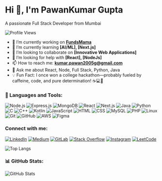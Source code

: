 # Hi 👋, I'm PawanKumar Gupta

A passionate Full Stack Developer from Mumbai

![Profile Views](https://komarev.com/ghpvc/?username=pawang2005&label=Profile%20views&color=0e75b6&style=flat)


- 🔭 I’m currently working on **[FundsMama](https://store.fundsmama.com)**
- 🌱 I’m currently learning **[AI/ML], [Next.js]**
- 👯 I’m looking to collaborate on **[Innovative Web Applications]**
- 🤝 I’m looking for help with **[React], [NodeJs]**
- 📫 How to reach me: **kumar.pawan2005g@gmail.com**
- 💬 Ask me about React, Node, Full Stack, Python, Java
- 💡 Fun Fact: I once won a college hackathon—probably fueled by caffeine, code, and pure determination! ☕💻🚀


### 🚀 Languages and Tools:
![Node.js](https://img.shields.io/badge/Node.js-43853D?style=flat&logo=node.js&logoColor=white)
![Express.js](https://img.shields.io/badge/Express.js-000000?style=flat&logo=express&logoColor=white)
![MongoDB](https://img.shields.io/badge/MongoDB-4EA94B?style=flat&logo=mongodb&logoColor=white)
![React](https://img.shields.io/badge/React-20232A?style=flat&logo=react&logoColor=61DAFB)
![Next.js](https://img.shields.io/badge/Next.js-000000?style=flat&logo=nextdotjs&logoColor=white)
![Java](https://img.shields.io/badge/Java-007396?style=flat&logo=java&logoColor=white)
![Python](https://img.shields.io/badge/Python-3776AB?style=flat&logo=python&logoColor=white)
![C](https://img.shields.io/badge/C-00599C?style=flat&logo=c&logoColor=white)
![C++](https://img.shields.io/badge/C++-00599C?style=flat&logo=c%2B%2B&logoColor=white)
![Kotlin](https://img.shields.io/badge/Kotlin-0095D5?style=flat&logo=kotlin&logoColor=white)
![JavaScript](https://img.shields.io/badge/JavaScript-F7DF1E?style=flat&logo=javascript&logoColor=black)
![HTML](https://img.shields.io/badge/HTML-E34F26?style=flat&logo=html5&logoColor=white)
![CSS](https://img.shields.io/badge/CSS-1572B6?style=flat&logo=css3&logoColor=white)
![MySQL](https://img.shields.io/badge/MySQL-4479A1?style=flat&logo=mysql&logoColor=white)
![PHP](https://img.shields.io/badge/PHP-777BB4?style=flat&logo=php&logoColor=white)
![Linux](https://img.shields.io/badge/Linux-FCC624?style=flat&logo=linux&logoColor=black)
![Git](https://img.shields.io/badge/Git-F05032?style=flat&logo=git&logoColor=white)
![GitHub](https://img.shields.io/badge/GitHub-181717?style=flat&logo=github&logoColor=white)
![AWS](https://img.shields.io/badge/AWS-232F3E?style=flat&logo=amazon-aws&logoColor=white)
![Figma](https://img.shields.io/badge/Figma-F24E1E?style=flat&logo=figma&logoColor=white)


### Connect with me:
[![LinkedIn](https://img.shields.io/badge/LinkedIn-blue?style=flat&logo=linkedin)](https://www.linkedin.com/in/pawankumar-gupta-31195a2b0/)
[![Medium](https://img.shields.io/badge/Medium-black?style=flat&logo=medium)](https://medium.com/@kumar.pawan2005g)
[![GitLab](https://img.shields.io/badge/GitLab-orange?style=flat&logo=gitlab)](https://gitlab.com/pawang2005)
[![Stack Overflow](https://img.shields.io/badge/Stack_Overflow-F58025?style=flat&logo=stack-overflow&logoColor=white)](https://stackoverflow.com/users/29155967/pawankumar-gupta)
[![Instagram](https://img.shields.io/badge/Instagram-purple?style=flat&logo=instagram)](https://www.instagram.com/pawangupta_15/)
[![LeetCode](https://img.shields.io/badge/LeetCode-orange?style=flat&logo=leetcode&logoColor=white)](https://leetcode.com/u/Pawan_Gupta_7032/)


![Top Langs](https://github-readme-stats.vercel.app/api/top-langs/?username=pawang2005&layout=compact&theme=radical)

### 📊 GitHub Stats:
![GitHub Stats](https://github-readme-stats.vercel.app/api?username=pawang2005&show_icons=true&theme=radical)

